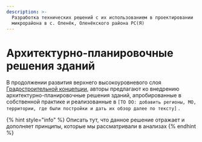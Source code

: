 ```yaml
---
description: >-
  Разработка технических решений с их использованием в проектировании
  микрорайона в с. Оленёк, Оленёкского района РС(Я)
---
```


# Архитектурно-планировочные решения зданий

В продолжении развития верхнего высокоуровневого слоя [Градостроительной концепции](CH02\_developmentconcept.md), авторы предлагают ко внедрению архитектурно-планировочные решения зданий, апробированные в собственной практике и реализованные в `[TO DO: добавить регионы, МО, территории, где были постройки и дать их обзор далее по тексту]` .

{% hint style="info" %}
Описать тут, что данное решение отражает и дополняет принципы, которые мы рассматривали в анализах
{% endhint %}
